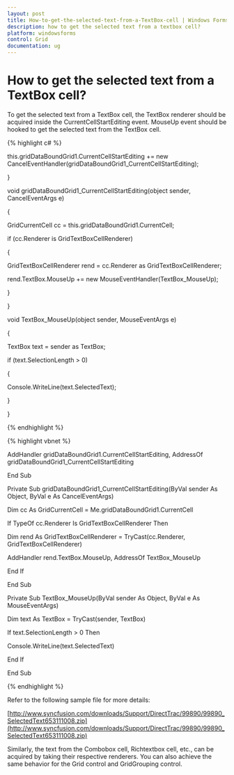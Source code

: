 ```yaml
---
layout: post
title: How-to-get-the-selected-text-from-a-TextBox-cell | Windows Forms | Syncfusion
description: how to get the selected text from a textbox cell?
platform: windowsforms
control: Grid
documentation: ug
---
```


# How to get the selected text from a TextBox cell?

To get the selected text from a TextBox cell, the TextBox renderer should be acquired inside the CurrentCellStartEditing event. MouseUp event should be hooked to get the selected text from the TextBox cell.

{% highlight c# %}

this.gridDataBoundGrid1.CurrentCellStartEditing += new CancelEventHandler(gridDataBoundGrid1_CurrentCellStartEditing);

}



void gridDataBoundGrid1_CurrentCellStartEditing(object sender, CancelEventArgs e)

{

  GridCurrentCell cc = this.gridDataBoundGrid1.CurrentCell;

  if (cc.Renderer is GridTextBoxCellRenderer)

  {

   GridTextBoxCellRenderer rend = cc.Renderer as GridTextBoxCellRenderer;

   rend.TextBox.MouseUp += new MouseEventHandler(TextBox_MouseUp);

  }

}



void TextBox_MouseUp(object sender, MouseEventArgs e)

{

  TextBox text = sender as TextBox;

  if (text.SelectionLength > 0)

  {

   Console.WriteLine(text.SelectedText);

  }

}


{% endhighlight %}

{% highlight vbnet %}



AddHandler gridDataBoundGrid1.CurrentCellStartEditing, AddressOf gridDataBoundGrid1_CurrentCellStartEditing

End Sub

Private Sub gridDataBoundGrid1_CurrentCellStartEditing(ByVal sender As Object, ByVal e As CancelEventArgs)

Dim cc As GridCurrentCell = Me.gridDataBoundGrid1.CurrentCell

If TypeOf cc.Renderer Is GridTextBoxCellRenderer Then

Dim rend As GridTextBoxCellRenderer = TryCast(cc.Renderer, GridTextBoxCellRenderer)

AddHandler rend.TextBox.MouseUp, AddressOf TextBox_MouseUp

End If

End Sub



Private Sub TextBox_MouseUp(ByVal sender As Object, ByVal e As MouseEventArgs)

Dim text As TextBox = TryCast(sender, TextBox)

If text.SelectionLength > 0 Then

Console.WriteLine(text.SelectedText)

End If

End Sub


{% endhighlight %}

Refer to the following sample file for more details:

[http://www.syncfusion.com/downloads/Support/DirectTrac/99890/99890_SelectedText653111008.zip](http://www.syncfusion.com/downloads/Support/DirectTrac/99890/99890_SelectedText653111008.zip)

Similarly, the text from the Combobox cell, Richtextbox cell, etc., can be acquired by taking their respective renderers. You can also achieve the same behavior for the Grid control and GridGrouping control.

